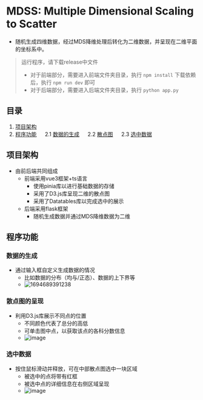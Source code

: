 # MDSS: Multiple Dimensional Scaling to Scatter
- 随机生成四维数据，经过MDS降维处理后转化为二维数据，并呈现在二维平面的坐标系中。
> 运行程序，请下载release中文件
> - 对于前端部分，需要进入前端文件夹目录，执行 `npm install` 下载依赖后，执行 `npm run dev` 即可
> - 对于后端部分，需要进入后端文件夹目录，执行 `python app.py`

## 目录
1. [项目架构](#Title1) &emsp;
2. [程序功能](#Title2) &emsp;
2.1 [数据的生成](#Title2_1) &emsp;
2.2 [散点图](#Title2_2) &emsp;
2.3 [选中数据](#Title2_3) &emsp;

## 项目架构
<span id="Title1"> </span>
- 由前后端共同组成
  - 前端采用vue3框架+ts语言
    - 使用pinia库以进行基础数据的存储
    - 采用了D3.js库呈现二维的散点图
    - 采用了Datatables库以完成选中的展示
  - 后端采用flask框架
    - 随机生成数据并通过MDS降维数据为二维

## 程序功能
<span id="Title2"> </span>
### 数据的生成
<span id="Title2_1"> </span>
- 通过输入框自定义生成数据的情况
  - 比如数据的分布（均与/正态）、数据的上下界等
  - ![1694689391238](https://github.com/Finetin/MDSScatter/assets/112709115/298e44ad-57ab-41e7-9e39-ff0253e5d898)

### 散点图的呈现
<span id="Title2_2"> </span>
- 利用D3.js库展示不同点的位置
  - 不同颜色代表了总分的高低
  - 可单击图中点，以获取该点的各科分数信息
  - ![image](https://github.com/Finetin/MDSScatter/assets/112709115/06adba41-010d-4171-89a8-150acde69e56)

### 选中数据
<span id="Title2_3"> </span>
- 按住鼠标滑动并释放，可在中部散点图选中一块区域
  - 被选中的点将带有红框
  - 被选中点的详细信息在右侧区域呈现
  - ![image](https://github.com/Finetin/MDSScatter/assets/112709115/5a88dd94-b05e-43a7-b64d-5cf8e30d94ba)
